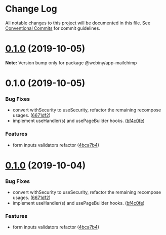 # Change Log

All notable changes to this project will be documented in this file.
See [Conventional Commits](https://conventionalcommits.org) for commit guidelines.

<a name="0.1.0"></a>
# [0.1.0](https://github.com/webiny/webiny-js/compare/@webiny/app-mailchimp@0.1.0...@webiny/app-mailchimp@0.1.0) (2019-10-05)

**Note:** Version bump only for package @webiny/app-mailchimp





<a name="0.1.0"></a>
# 0.1.0 (2019-10-05)


### Bug Fixes

* convert withSecurity to useSecurity, refactor the remaining recompose usages. ([6671df2](https://github.com/webiny/webiny-js/commit/6671df2))
* implement useHandler(s) and usePageBuilder hooks. ([bf4c0fe](https://github.com/webiny/webiny-js/commit/bf4c0fe))


### Features

* form inputs validators refactor ([4bca7b4](https://github.com/webiny/webiny-js/commit/4bca7b4))





<a name="0.1.0"></a>
# [0.1.0](https://github.com/webiny/webiny-js/compare/@webiny/app-mailchimp@1.0.0-next.1...@webiny/app-mailchimp@0.1.0) (2019-10-04)


### Bug Fixes

* convert withSecurity to useSecurity, refactor the remaining recompose usages. ([6671df2](https://github.com/webiny/webiny-js/commit/6671df2))
* implement useHandler(s) and usePageBuilder hooks. ([bf4c0fe](https://github.com/webiny/webiny-js/commit/bf4c0fe))


### Features

* form inputs validators refactor ([4bca7b4](https://github.com/webiny/webiny-js/commit/4bca7b4))
